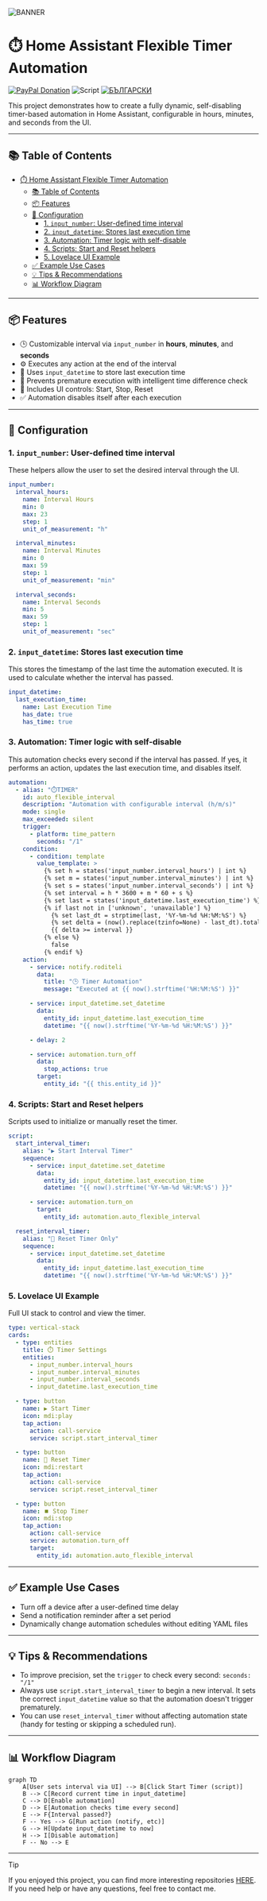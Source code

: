 ![BANNER](/img/banner.png)
# ⏱️ Home Assistant Flexible Timer Automation
[![PayPal Donation](https://img.shields.io/badge/PayPal-Дари-синьо?logo=paypal)](https://www.paypal.com/donate/?hosted_button_id=AAWFZVF2XCP5A)
![Script](https://img.shields.io/badge/logo-yaml-green?logo=yaml)
[![БЪЛГАРСКИ](https://img.shields.io/badge/БЪЛГАРСКИ-език-green?logo=translate&labelColor=gray&style=flat-square&link=https://example.com/en)](BG.md)

This project demonstrates how to create a fully dynamic, self-disabling timer-based automation in Home Assistant, configurable in hours, minutes, and seconds from the UI.

---

## 📚 Table of Contents

- [⏱️ Home Assistant Flexible Timer Automation](#️-home-assistant-flexible-timer-automation)
  - [📚 Table of Contents](#-table-of-contents)
  - [📦 Features](#-features)
  - [🔧 Configuration](#-configuration)
    - [1. `input_number`: User-defined time interval](#1-input_number-user-defined-time-interval)
    - [2. `input_datetime`: Stores last execution time](#2-input_datetime-stores-last-execution-time)
    - [3. Automation: Timer logic with self-disable](#3-automation-timer-logic-with-self-disable)
    - [4. Scripts: Start and Reset helpers](#4-scripts-start-and-reset-helpers)
    - [5. Lovelace UI Example](#5-lovelace-ui-example)
  - [✅ Example Use Cases](#-example-use-cases)
  - [💡 Tips \& Recommendations](#-tips--recommendations)
  - [📊 Workflow Diagram](#-workflow-diagram)

---

## 📦 Features

- 🕒 Customizable interval via `input_number` in **hours**, **minutes**, and **seconds**
- ⚙️ Executes any action at the end of the interval
- 💾 Uses `input_datetime` to store last execution time
- 🧠 Prevents premature execution with intelligent time difference check
- 🔘 Includes UI controls: Start, Stop, Reset
- ✅ Automation disables itself after each execution

---

## 🔧 Configuration

### 1. `input_number`: User-defined time interval

These helpers allow the user to set the desired interval through the UI.

```yaml
input_number:
  interval_hours:
    name: Interval Hours
    min: 0
    max: 23
    step: 1
    unit_of_measurement: "h"

  interval_minutes:
    name: Interval Minutes
    min: 0
    max: 59
    step: 1
    unit_of_measurement: "min"

  interval_seconds:
    name: Interval Seconds
    min: 5
    max: 59
    step: 1
    unit_of_measurement: "sec"
```

### 2. `input_datetime`: Stores last execution time

This stores the timestamp of the last time the automation executed. It is used to calculate whether the interval has passed.

```yaml
input_datetime:
  last_execution_time:
    name: Last Execution Time
    has_date: true
    has_time: true
```

### 3. Automation: Timer logic with self-disable

This automation checks every second if the interval has passed. If yes, it performs an action, updates the last execution time, and disables itself.

```yaml
automation:
  - alias: "⏱️TIMER"
    id: auto_flexible_interval
    description: "Automation with configurable interval (h/m/s)"
    mode: single
    max_exceeded: silent
    trigger:
      - platform: time_pattern
        seconds: "/1"
    condition:
      - condition: template
        value_template: >
          {% set h = states('input_number.interval_hours') | int %}
          {% set m = states('input_number.interval_minutes') | int %}
          {% set s = states('input_number.interval_seconds') | int %}
          {% set interval = h * 3600 + m * 60 + s %}
          {% set last = states('input_datetime.last_execution_time') %}
          {% if last not in ['unknown', 'unavailable'] %}
            {% set last_dt = strptime(last, '%Y-%m-%d %H:%M:%S') %}
            {% set delta = (now().replace(tzinfo=None) - last_dt).total_seconds() %}
            {{ delta >= interval }}
          {% else %}
            false
          {% endif %}
    action:
      - service: notify.roditeli
        data:
          title: "🕒 Timer Automation"
          message: "Executed at {{ now().strftime('%H:%M:%S') }}"

      - service: input_datetime.set_datetime
        data:
          entity_id: input_datetime.last_execution_time
          datetime: "{{ now().strftime('%Y-%m-%d %H:%M:%S') }}"

      - delay: 2

      - service: automation.turn_off
        data:
          stop_actions: true
        target:
          entity_id: "{{ this.entity_id }}"
```

### 4. Scripts: Start and Reset helpers

Scripts used to initialize or manually reset the timer.

```yaml
script:
  start_interval_timer:
    alias: "▶️ Start Interval Timer"
    sequence:
      - service: input_datetime.set_datetime
        data:
          entity_id: input_datetime.last_execution_time
          datetime: "{{ now().strftime('%Y-%m-%d %H:%M:%S') }}"

      - service: automation.turn_on
        target:
          entity_id: automation.auto_flexible_interval

  reset_interval_timer:
    alias: "🔄 Reset Timer Only"
    sequence:
      - service: input_datetime.set_datetime
        data:
          entity_id: input_datetime.last_execution_time
          datetime: "{{ now().strftime('%Y-%m-%d %H:%M:%S') }}"
```

### 5. Lovelace UI Example

Full UI stack to control and view the timer.

```yaml
type: vertical-stack
cards:
  - type: entities
    title: ⏱️ Timer Settings
    entities:
      - input_number.interval_hours
      - input_number.interval_minutes
      - input_number.interval_seconds
      - input_datetime.last_execution_time

  - type: button
    name: ▶️ Start Timer
    icon: mdi:play
    tap_action:
      action: call-service
      service: script.start_interval_timer

  - type: button
    name: 🔄 Reset Timer
    icon: mdi:restart
    tap_action:
      action: call-service
      service: script.reset_interval_timer

  - type: button
    name: ⏹️ Stop Timer
    icon: mdi:stop
    tap_action:
      action: call-service
      service: automation.turn_off
      target:
        entity_id: automation.auto_flexible_interval
```

---

## ✅ Example Use Cases

- Turn off a device after a user-defined time delay
- Send a notification reminder after a set period
- Dynamically change automation schedules without editing YAML files

---

## 💡 Tips & Recommendations

- To improve precision, set the `trigger` to check every second: `seconds: "/1"`
- Always use `script.start_interval_timer` to begin a new interval. It sets the correct `input_datetime` value so that the automation doesn't trigger prematurely.
- You can use `reset_interval_timer` without affecting automation state (handy for testing or skipping a scheduled run).

---

## 📊 Workflow Diagram

```mermaid
graph TD
    A[User sets interval via UI] --> B[Click Start Timer (script)]
    B --> C[Record current time in input_datetime]
    C --> D[Enable automation]
    D --> E[Automation checks time every second]
    E --> F{Interval passed?}
    F -- Yes --> G[Run action (notify, etc)]
    G --> H[Update input_datetime to now]
    H --> I[Disable automation]
    F -- No --> E
```

---

> [!TIP]  
> If you enjoyed this project, you can find more interesting repositories [HERE](https://github.com/Bacard1?tab=repositories).  
> If you need help or have any questions, feel free to contact me.

